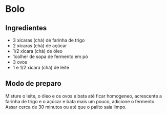 # Bolo
## Ingredientes
- 3 xícaras (chá) de farinha de trigo
- 2 xícaras (chá) de açúcar
- 1/2 xícara (chá) de óleo
- 1colher de sopa 
de fermento em pó
- 3 ovos
- 1 e 1/2 xícara (chá) de leite

## Modo de preparo

Misture o leite, o óleo e os ovos e bata até ficar homogeneo, acrescente a farinha de trigo e o açúcar e bata mais um pouco, adicione o fermento.
Assar cerca de 30 minutos ou até que o palito saia limpo.

